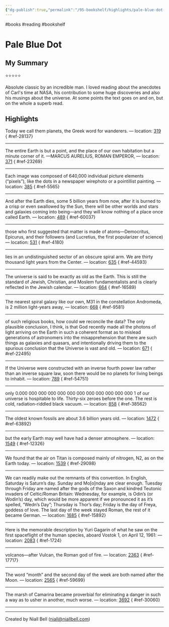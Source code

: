 ```yaml
---
{"dg-publish":true,"permalink":"/95-bookshelf/highlights/pale-blue-dot-by-carl-sagan/","hide":true,"noteIcon":"","created":"2024-11-21T13:31:31.000+00:00","updated":"2024-12-11T16:13:00.000+00:00"}
---
```


#books #reading #bookshelf

# Pale Blue Dot
## My Summary

⭐️⭐️⭐️⭐️⭐️

Absolute classic by an incredible man. I loved reading about the anecdotes of Carl's time at NASA, his contribution to some huge discoveries and also his musings about the universe. At some points the text goes on and on, but on the whole a superb read.
## Highlights

Today we call them planets, the Greek word for wanderers. — location: [319]()
{ #ref-28137}


---
The entire Earth is but a point, and the place of our own habitation but a minute corner of it. —MARCUS AURELIUS, ROMAN EMPEROR, — location: [371]()
{ #ref-23269}


---
Each image was composed of 640,000 individual picture elements (“pixels”), like the dots in a newspaper wirephoto or a pointillist painting. — location: [385]()
{ #ref-5565}


---
And after the Earth dies, some 5 billion years from now, after it is burned to a crisp or even swallowed by the Sun, there will be other worlds and stars and galaxies coming into being—and they will know nothing of a place once called Earth. — location: [489]()
{ #ref-60037}


---
those who first suggested that matter is made of atoms—Democritus, Epicurus, and their followers (and Lucretius, the first popularizer of science) — location: [531]()
{ #ref-4180}


---
lies in an undistinguished sector of an obscure spiral arm. We are thirty thousand light years from the Center. — location: [635]()
{ #ref-44593}


---
The universe is said to be exactly as old as the Earth. This is still the standard of Jewish, Christian, and Moslem fundamentalists and is clearly reflected in the Jewish calendar. — location: [664]()
{ #ref-16589}


---
The nearest spiral galaxy like our own, M31 in the constellation Andromeda, is 2 million light-years away, — location: [668]()
{ #ref-9581}


---
of such religious books, how could we reconcile the data? The only plausible conclusion, I think, is that God recently made all the photons of light arriving on the Earth in such a coherent format as to mislead generations of astronomers into the misapprehension that there are such things as galaxies and quasars, and intentionally driving them to the spurious conclusion that the Universe is vast and old. — location: [671]()
{ #ref-22495}


---
If the Universe were constructed with an inverse fourth power law rather than an inverse square law, soon there would be no planets for living beings to inhabit. — location: [789]()
{ #ref-54751}


---
only 0.000 000 000 000 000 000 000 000 000 000 000 000 1 of our universe is hospitable to life. Thirty-six zeroes before the one. The rest is cold, radiation-riddled black vacuum. — location: [858]()
{ #ref-38562}


---
The oldest known fossils are about 3.6 billion years old. — location: [1472]()
{ #ref-63892}


---
but the early Earth may well have had a denser atmosphere. — location: [1549]()
{ #ref-12326}


---
We found that the air on Titan is composed mainly of nitrogen, N2, as on the Earth today. — location: [1539]()
{ #ref-29098}


---
We can readily make out the remnants of this convention. In English, Saturday is Saturn’s day. Sunday and Mo[o]nday are clear enough. Tuesday through Friday are named after the gods of the Saxon and kindred Teutonic invaders of Celtic/Roman Britain: Wednesday, for example, is Odin’s (or Wodin’s) day, which would be more apparent if we pronounced it as it’s spelled, “Wedn’s Day”; Thursday is Thor’s day; Friday is the day of Freya, goddess of love. The last day of the week stayed Roman, the rest of it became German. — location: [1685]()
{ #ref-15892}


---
Here is the memorable description by Yuri Gagarin of what he saw on the first spaceflight of the human species, aboard Vostok 1, on April 12, 1961: — location: [2083]()
{ #ref-1724}


---
volcanos—after Vulcan, the Roman god of fire. — location: [2363]()
{ #ref-17717}


---
The word “month” and the second day of the week are both named after the Moon. — location: [2565]()
{ #ref-59699}


---
The marsh of Camarina became proverbial for eliminating a danger in such a way as to usher in another, much worse. — location: [3692]()
{ #ref-30060}


---


---
Created by Niall Bell (niall@niallbell.com)
